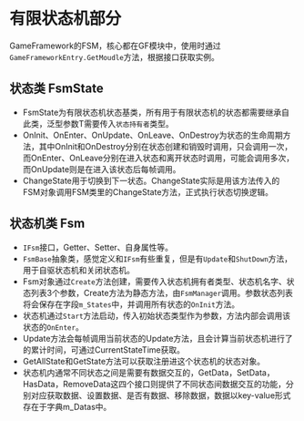 # 有限状态机部分

GameFramework的FSM，核心都在GF模块中，使用时通过`GameFrameworkEntry.GetMoudle`方法，根据接口获取实例。

## 状态类 FsmState

- FsmState为有限状态机状态基类，所有用于有限状态机的状态都需要继承自此类，泛型参数T需要传入`状态持有者`类型。
- OnInit、OnEnter、OnUpdate、OnLeave、OnDestroy为状态的生命周期方法，其中OnInit和OnDestroy分别在状态创建和销毁时调用，只会调用一次，而OnEnter、OnLeave分别在进入状态和离开状态时调用，可能会调用多次，而OnUpdate则是在进入该状态后每帧调用。
- ChangeState用于切换到下一状态。ChangeState实际是用该方法传入的FSM对象调用FSM类里的ChangeState方法，正式执行状态切换逻辑。

## 状态机类 Fsm

- `IFsm`接口，Getter、Setter、自身属性等。
- `FsmBase`抽象类，感觉定义和`IFsm`有些重复，但是有`Update`和`ShutDown`方法，用于自驱状态机和关闭状态机。
- Fsm对象通过`Create`方法创建，需要传入状态机拥有者类型、状态机名字、状态列表3个参数，Create方法为静态方法，由`FsmManager`调用。参数状态列表将会保存在字段`m_States`中，并调用所有状态的`OnInit`方法。
- 状态机通过`Start`方法启动，传入初始状态类型作为参数，方法内部会调用该状态的`OnEnter`。
- Update方法会每帧调用当前状态的Update方法，且会计算当前状态机进行了的累计时间，可通过CurrentStateTime获取。
- GetAllState和GetState方法可以获取注册进这个状态机的状态对象。
- 状态机内通常不同状态之间是需要有数据交互的，GetData，SetData，HasData，RemoveData这四个接口则提供了不同状态间数据交互的功能，分别对应获取数据、设置数据、是否有数据、移除数据，数据以key-value形式存在于字典m_Datas中。